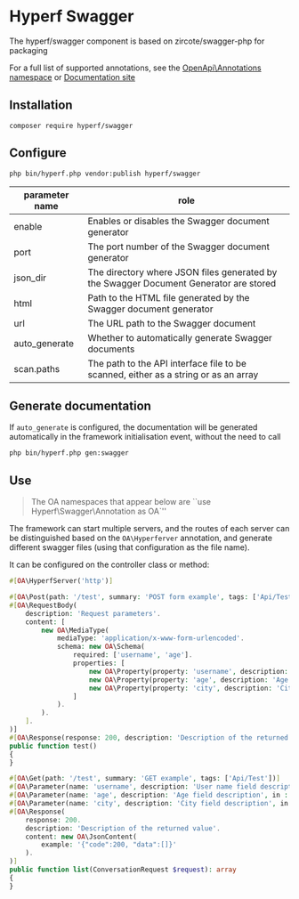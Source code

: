 # Hyperf Swagger

The hyperf/swagger component is based on zircote/swagger-php for packaging

For a full list of supported annotations, see the [OpenApi\Annotations namespace](https://github.com/zircote/swagger-php/blob/master/src/Annotations) or [Documentation site](https://zircote.github.io/swagger-php/guide/annotations.html#arrays-and-objects)


## Installation

```
composer require hyperf/swagger
```

## Configure 

```
php bin/hyperf.php vendor:publish hyperf/swagger
```

| parameter name | role |
| -------- | ------------------------------------------------------------ |
| enable | Enables or disables the Swagger document generator |
| port | The port number of the Swagger document generator |
| json_dir | The directory where JSON files generated by the Swagger Document Generator are stored |
| html | Path to the HTML file generated by the Swagger document generator |
| url | The URL path to the Swagger document |
| auto_generate | Whether to automatically generate Swagger documents |
| scan.paths | The path to the API interface file to be scanned, either as a string or as an array | 

## Generate documentation

If `auto_generate` is configured, the documentation will be generated automatically in the framework initialisation event, without the need to call
```shell
php bin/hyperf.php gen:swagger
```

## Use

> The OA namespaces that appear below are ``use Hyperf\Swagger\Annotation as OA`''

The framework can start multiple servers, and the routes of each server can be distinguished based on the `OA\Hyperferver` annotation, and generate different swagger files (using that configuration as the file name).

It can be configured on the controller class or method:
```php
#[OA\HyperfServer('http')]
```

``` php
#[OA\Post(path: '/test', summary: 'POST form example', tags: ['Api/Test'])]
#[OA\RequestBody(
    description: 'Request parameters'.
    content: [
        new OA\MediaType(
            mediaType: 'application/x-www-form-urlencoded'.
            schema: new OA\Schema(
                required: ['username', 'age'].
                properties: [
                    new OA\Property(property: 'username', description: 'User name field description', type: 'string').
                    new OA\Property(property: 'age', description: 'Age field description', type: 'string').
                    new OA\Property(property: 'city', description: 'City field description', type: 'string').
                ]
            ).
        ).
    ].
)]
#[OA\Response(response: 200, description: 'Description of the returned value')]
public function test()
{
}
```

```php
#[OA\Get(path: '/test', summary: 'GET example', tags: ['Api/Test'])]
#[OA\Parameter(name: 'username', description: 'User name field description', in : 'query', required: true, schema: new OA\Schema(type: 'string'))]
#[OA\Parameter(name: 'age', description: 'Age field description', in : 'query', required: true, schema: new OA\Schema(type: 'string'))]
#[OA\Parameter(name: 'city', description: 'City field description', in : 'query', required: false, schema: new OA\Schema(type: 'string'))]
#[OA\Response(
    response: 200.
    description: 'Description of the returned value'.
    content: new OA\JsonContent(
        example: '{"code":200, "data":[]}'
    ).
)]
public function list(ConversationRequest $request): array
{
}
```